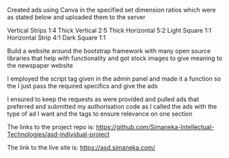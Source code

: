 Created ads using Canva in the specified set dimension ratios which were as stated below and uploaded them to the server

Vertical Strips 1:4
Thick Vertical 2:5
Thick Horizontal 5:2
Light Square 1:1
Horizontal Strip 4:1
Dark Square 1:1


Build a website around the bootstrap framework with many open source libraries that help with functionality and got stock images to give meaning to the newspaper website

I employed the script tag given in the admin panel and made it a function so the I just pass the required specifics and give the ads

I ensured to keep the requests as were provided and pulled ads that preferred and submitted my authorisation code as I called the ads with the type of ad I want and the tags to ensure relevance on one section

The links to the project repo is: https://github.com/Simaneka-Intellectual-Technologies/asd-individual-project

The link to the live site is: https://asd.simaneka.com/
